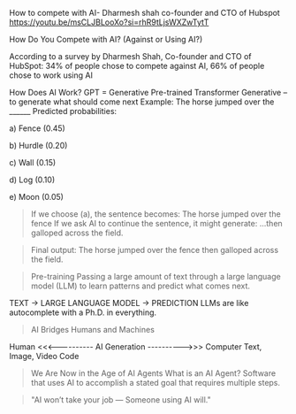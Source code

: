 How to compete with AI- Dharmesh shah co-founder and CTO of Hubspot
https://youtu.be/msCLJBLooXo?si=rhR9tLjsWXZwTytT

How Do You Compete with AI?
(Against or Using AI?)

According to a survey by Dharmesh Shah, Co-founder and CTO of HubSpot:
34% of people chose to compete against AI, 66% of people chose to work using AI

How Does AI Work?
GPT = Generative Pre-trained Transformer
Generative – to generate what should come next
Example:
The horse jumped over the ______
Predicted probabilities:

a) Fence (0.45)

b) Hurdle (0.20)

c) Wall (0.15)

d) Log (0.10)

e) Moon (0.05)

> If we choose (a), the sentence becomes:
The horse jumped over the fence
If we ask AI to continue the sentence, it might generate:
...then galloped across the field.

> Final output:
The horse jumped over the fence then galloped across the field.

> Pre-training
Passing a large amount of text through a large language model (LLM) to learn patterns and predict what comes next.

TEXT → LARGE LANGUAGE MODEL → PREDICTION
LLMs are like autocomplete with a Ph.D. in everything.

> AI Bridges Humans and Machines

Human <<<---------- AI Generation ---------->>> Computer
         Text, Image, Video               Code
> We Are Now in the Age of AI Agents
What is an AI Agent?
Software that uses AI to accomplish a stated goal that requires multiple steps.

> "AI won’t take your job — Someone using AI will."
